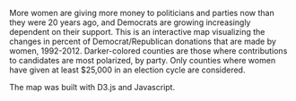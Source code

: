 More women are giving more money to politicians and parties now than they were 20 years ago, 
and Democrats are growing increasingly dependent on their support.
This is an interactive map visualizing the changes in percent of 
Democrat/Republican donations that are made by women, 1992-2012. Darker-colored counties are those where 
contributions to candidates are most polarized, by party. Only counties where women have given at least $25,000 in an election cycle are considered. 

The map was built with D3.js and Javascript.